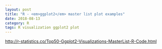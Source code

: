 ```yaml
---
layout: post
title: "R - <em>ggplot2</em> master list plot examples"
date: 2018-08-13
category: R
tags: R visualization ggplot2 plot
---
```


http://r-statistics.co/Top50-Ggplot2-Visualizations-MasterList-R-Code.html
